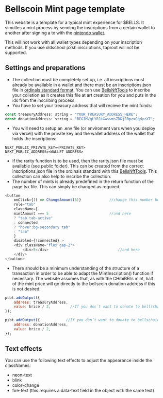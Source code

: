 # Bellscoin Mint page template

This website is a template for a typical mint experience for $BELLS. It simultes a mint process by sending the inscriptions from a certain wallet to another after signing a tx with the [nintondo wallet](https://nintondo.io).

This will not work with all wallet types depending on your inscription methods. If you use oldschool p2sh inscriptions, taproot will not be supported. 

## Settings and preparations

- The collection must be completely set up, i.e. all inscriptions must already be available in a wallet and there must be an inscriptions.json file in [ordinals standard format](https://github.com/ordinals-wallet/ordinals-collections). You can use [BellsNftTools](https://github.com/0xsol1d/BellsNftTools) to inscribe your colletion as it creates this file at art creation for you and puts in the ids from the inscribing process. 
- You have to set your treasury address that will recieve the mint funds:

```js
const treasuryAddress: string = "YOUR_TREASURY_ADDRESS_HERE";
const donationAddress: string = "BEGJMVqLYRJkGwvwmsZDDjERpzxGqdyzXT";       //this is the official bellschain donation address
```

- You will need to setup an .env file (or enviroment vars when you deploy via vercel) with the private key and the wallet address of the wallet that holds the inscriptions:

```
NEXT_PUBLIC_PRIVATE_KEY=<PRIVATE_KEY>
NEXT_PUBLIC_ADDRESS=<WALLET ADDRESS>
```

- If the rarity function is to be used, then the rarity.json file must be available (see public folder). This can be created from the correct inscriptions.json file in the ordinals standard with this [BellsNftTools](https://github.com/0xsol1d/BellsNftTools). This collection can also help to inscribe the collection.
- The number of mints is already predefined in the return function of the page.tsx file. This can simply be changed as required.

```js
<button
    onClick={() => ChangeAmount(5)}             //change this number here
    role="tab"
    className={
    mintAmount === 5                            //and here
    ? "tab tab-active"
    : connected
    ? "hover:bg-secondary tab"
    : "tab"
    }
    disabled={!connected} >
    <div className="flex gap-2">
        <div>5</div>                                //and here
    </div>
</button>
```

- There should be a minimum understanding of the structure of a transaction in order to be able to adapt the MintInscription() function if necessary. The website assumes that, as with the CHibiBElls mint, half of the mint price will go directly to the bellscoin donation address if this is not desired.

```js
psbt.addOutput({
    address: treasuryAddress,
    value: brice / 2,         //If you don´t want to donate to bellschain, delete the divison by 2, just "brice"
});

psbt.addOutput({            //If you don´t want to donate to bellschain, delete this output
    address: donationAddress,
    value: brice / 2,
});
```

## Text effects

You can use the following text effects to adjust the appearance inside the classNames:

- neon-text
- blink
- color-change
- fire-text (this requires a data-text field in the object with the same text)

